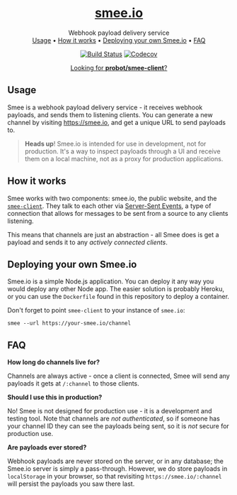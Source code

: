 <h1 align="center"><a href="https://smee.io">smee.io</a></h1>

<p align="center">
  Webhook payload delivery service<br>
  <a href="#usage">Usage</a> •
  <a href="#how-it-works">How it works</a> •
  <a href="#deploying-your-own-smeeio">Deploying your own Smee.io</a> •
  <a href="#faq">FAQ</a>
</p>

<p align="center"><a href="https://travis-ci.com/probot/smee.io"><img src="https://badgen.now.sh/travis/probot/smee.io" alt="Build Status"></a> <a href="https://codecov.io/gh/probot/smee.io/"><img src="https://badgen.now.sh/codecov/c/github/probot/smee.io" alt="Codecov"></a></p>

<p align="center"><a href="https://github.com/probot/smee-client">Looking for <strong>probot/smee-client</strong>?</a></p>

## Usage

Smee is a webhook payload delivery service - it receives webhook payloads, and sends them to listening clients. You can generate a new channel by visiting https://smee.io, and get a unique URL to send payloads to.

> **Heads up**! Smee.io is intended for use in development, not for production. It's a way to inspect payloads through a UI and receive them on a local machine, not as a proxy for production applications.

## How it works

Smee works with two components: smee.io, the public website, and the [`smee-client`](https://github.com/probot/smee-client). They talk to each other via [Server-Sent Events](https://developer.mozilla.org/en-US/docs/Web/API/Server-sent_events/Using_server-sent_events), a type of connection that allows for messages to be sent from a source to any clients listening.

This means that channels are just an abstraction - all Smee does is get a payload and sends it to any _actively connected clients_.

## Deploying your own Smee.io

Smee.io is a simple Node.js application. You can deploy it any way you would deploy any other Node app. The easier solution is probably Heroku, or you can use the `Dockerfile` found in this repository to deploy a container.

Don't forget to point `smee-client` to your instance of `smee.io`:

```
smee --url https://your-smee.io/channel 
```

## FAQ

**How long do channels live for?**

Channels are always active - once a client is connected, Smee will send any payloads it gets at `/:channel` to those clients.

**Should I use this in production?**

No! Smee is not designed for production use - it is a development and testing tool. Note that channels are _not authenticated_, so if someone has your channel ID they can see the payloads being sent, so it is _not_ secure for production use.

**Are payloads ever stored?**

Webhook payloads are never stored on the server, or in any database; the Smee.io server is simply a pass-through. However, we do store payloads in `localStorage` in your browser, so that revisiting `https://smee.io/:channel` will persist the payloads you saw there last.
